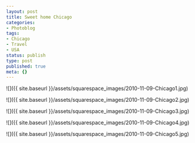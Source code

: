 ```yaml
---
layout: post
title: Sweet home Chicago
categories:
- Photoblog
tags:
- Chicago
- Travel
- USA
status: publish
type: post
published: true
meta: {}
---
```


![]({{ site.baseurl }}/assets/squarespace_images/2010-11-09-Chicago1.jpg)

![]({{ site.baseurl }}/assets/squarespace_images/2010-11-09-Chicago2.jpg)

![]({{ site.baseurl }}/assets/squarespace_images/2010-11-09-Chicago3.jpg)

![]({{ site.baseurl }}/assets/squarespace_images/2010-11-09-Chicago4.jpg)

![]({{ site.baseurl }}/assets/squarespace_images/2010-11-09-Chicago5.jpg)
